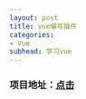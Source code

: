 ```yaml
---
layout: post
title: vue编写插件
categories:
- Vue
subhead: 学习vue
---
```


### 项目地址：[点击](https://github.com/lijiahao8898/vue-dialog)
<!--break-->
